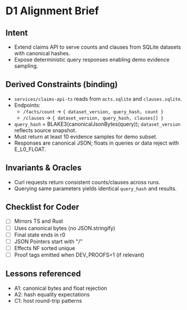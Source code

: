 # D1 Alignment Brief

## Intent
- Extend claims API to serve counts and clauses from SQLite datasets with canonical hashes.
- Expose deterministic query responses enabling demo evidence sampling.

## Derived Constraints (binding)
- `services/claims-api-ts` reads from `acts.sqlite` and `clauses.sqlite`.
- Endpoints:
  - `/facts/count` → `{ dataset_version, query_hash, count }`
  - `/clauses` → `{ dataset_version, query_hash, clauses[] }`
- `query_hash` = BLAKE3(canonicalJsonBytes(query)); `dataset_version` reflects source snapshot.
- Must return at least 10 evidence samples for demo subset.
- Responses are canonical JSON; floats in queries or data reject with E_L0_FLOAT.

## Invariants & Oracles
- Curl requests return consistent counts/clauses across runs.
- Querying same parameters yields identical `query_hash` and results.

## Checklist for Coder
- [ ] Mirrors TS and Rust
- [ ] Uses canonical bytes (no JSON.stringify)
- [ ] Final state ends in r0
- [ ] JSON Pointers start with "/"
- [ ] Effects NF sorted unique
- [ ] Proof tags emitted when DEV_PROOFS=1 (if relevant)

## Lessons referenced
- A1: canonical bytes and float rejection
- A2: hash equality expectations
- C1: host round-trip patterns
